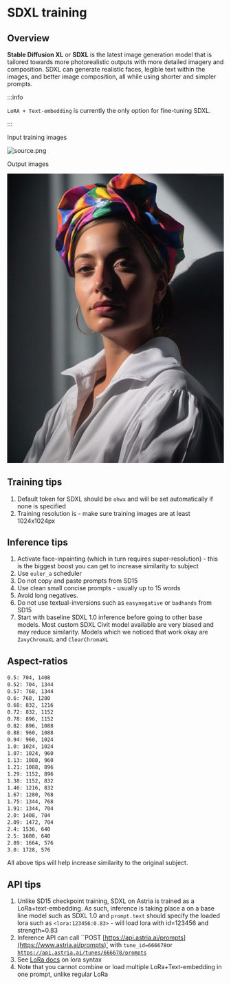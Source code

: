 # SDXL training
## Overview

**Stable Diffusion XL** or **SDXL** is the latest image generation model that is tailored towards more photorealistic outputs with more detailed imagery and composition. SDXL can generate realistic faces, legible text within the images, and better image composition, all while using shorter and simpler prompts.


:::info

`LoRA + Text-embedding` is currently the only option for fine-tuning SDXL.

:::

<div style={{ display: "grid", 'grid-template-columns': '1fr 1fr', gap: '1.5rem' }}>
<div>
Input training images

![source.png](./img/ai-photoshoot-input.png)
</div>

<div>

Output images

![generated.png](./img/sdxl-output.jpeg)
</div>
</div>

## Training tips

1. Default token for SDXL should be `ohwx` and will be set automatically if none is specified
2. Training resolution is - make sure training images are at least 1024x1024px

## Inference tips

1. Activate face-inpainting (which in turn requires super-resolution) - this is the biggest boost you can get to increase similarity to subject
2. Use `euler_a` scheduler
3. Do not copy and paste prompts from SD15
4. Use clean small concise prompts - usually up to 15 words
5. Avoid long negatives.
6. Do not use textual-inversions such as `easynegative` or `badhands` from SD15
7. Start with baseline SDXL 1.0 inference before going to other base models. Most custom SDXL Civit model available are very biased and may reduce similarity. Models which we noticed that work okay are `ZavyChromaXL` and `ClearChromaXL`

## Aspect-ratios
```text
0.5: 704, 1408
0.52: 704, 1344
0.57: 768, 1344
0.6: 768, 1280
0.68: 832, 1216
0.72: 832, 1152
0.78: 896, 1152
0.82: 896, 1088
0.88: 960, 1088
0.94: 960, 1024
1.0: 1024, 1024
1.07: 1024, 960
1.13: 1088, 960
1.21: 1088, 896
1.29: 1152, 896
1.38: 1152, 832
1.46: 1216, 832
1.67: 1280, 768
1.75: 1344, 768
1.91: 1344, 704
2.0: 1408, 704
2.09: 1472, 704
2.4: 1536, 640
2.5: 1600, 640
2.89: 1664, 576
3.0: 1728, 576
```
All above tips will help increase similarity to the original subject.

## API tips

1. Unlike SD15 checkpoint training, SDXL on Astria is trained as a LoRa+text-embedding. As such, inference is taking place a on a base line model such as SDXL 1.0 and `prompt.text` should specify the loaded lora such as `<lora:123456:0.83>` - will load lora with id=123456 and strength=0.83
2. Inference API can call ``POST [https://api.astria.ai/prompts](https://www.astria.ai/prompts)` with `tune_id=666678`or [`https://api.astria.ai/tunes/666678/prompts`](https://www.astria.ai/prompts)
3. See [LoRa docs](/docs/features/loras) on lora syntax
4. Note that you cannot combine or load multiple LoRa+Text-embedding in one prompt, unlike regular LoRa
